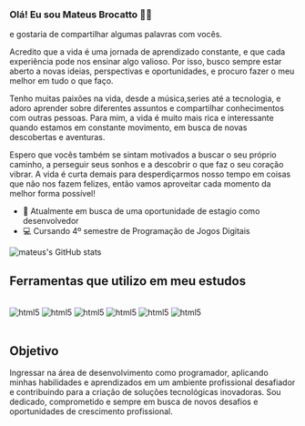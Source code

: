 ### Olá! Eu sou Mateus Brocatto 🙋‍♂️
e gostaria de compartilhar algumas palavras com vocês.

Acredito que a vida é uma jornada de aprendizado constante, e que cada experiência pode nos ensinar algo valioso. Por isso, busco sempre estar aberto a novas ideias, perspectivas e oportunidades, e procuro fazer o meu melhor em tudo o que faço.

Tenho muitas paixões na vida, desde a música,series até a tecnologia, e adoro aprender sobre diferentes assuntos e compartilhar conhecimentos com outras pessoas. Para mim, a vida é muito mais rica e interessante quando estamos em constante movimento, em busca de novas descobertas e aventuras.

Espero que vocês também se sintam motivados a buscar o seu próprio caminho, a perseguir seus sonhos e a descobrir o que faz o seu coração vibrar. A vida é curta demais para desperdiçarmos nosso tempo em coisas que não nos fazem felizes, então vamos aproveitar cada momento da melhor forma possível!


 - 🌟 Atualmente em busca de uma oportunidade de estagio como desenvolvedor 
 - 💻 Cursando 4º semestre de Programação de Jogos Digitais 


![mateus's GitHub stats](https://github-readme-stats.vercel.app/api?username=brokatto&show_icons=true&theme=dracula)

## Ferramentas que utilizo em meu estudos
<div style = "display: inlne_block"><br/>

  <img aling = "center" alt="html5" src="https://img.shields.io/badge/HTML5-E34F26?style=for-the-badge&logo=html5&logoColor=white">
 <img aling = "center" alt="html5" src="https://img.shields.io/badge/JavaScript-F7DF1E?style=for-the-badge&logo=javascript&logoColor=black">
  <img aling = "center" alt="html5" src="https://img.shields.io/badge/Node.js-43853D?style=for-the-badge&logo=node.js&logoColor=white">
 <img aling = "center" alt="html5" src="https://img.shields.io/badge/C-00599C?style=for-the-badge&logo=c&logoColor=white">
 <img aling = "center" alt="html5" src="https://img.shields.io/badge/C%23-239120?style=for-the-badge&logo=c-sharp&logoColor=white">
 <img aling = "center" alt="html5" src="https://img.shields.io/badge/Unity-100000?style=for-the-badge&logo=unity&logoColor=white">
 
 </div><br>
 
 
## Objetivo 
Ingressar na área de desenvolvimento como programador, aplicando minhas habilidades e aprendizados em um ambiente profissional desafiador e contribuindo para a criação de soluções tecnológicas inovadoras. Sou dedicado, comprometido e sempre em busca de novos desafios e oportunidades de crescimento profissional.
